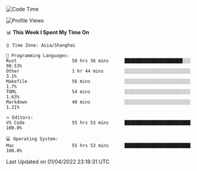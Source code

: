 <!--START_SECTION:waka-->
![Code Time](http://img.shields.io/badge/Code%20Time-1%2C197%20hrs%2015%20mins-blue)

![Profile Views](http://img.shields.io/badge/Profile%20Views-8-blue)

📊 **This Week I Spent My Time On** 

```text
⌚︎ Time Zone: Asia/Shanghai

💬 Programming Languages: 
Rust                     50 hrs 36 mins      ██████████████████████░░░   90.53% 
Other                    1 hr 44 mins        ░░░░░░░░░░░░░░░░░░░░░░░░░   3.1% 
Makefile                 56 mins             ░░░░░░░░░░░░░░░░░░░░░░░░░   1.7% 
TOML                     54 mins             ░░░░░░░░░░░░░░░░░░░░░░░░░   1.63% 
Markdown                 40 mins             ░░░░░░░░░░░░░░░░░░░░░░░░░   1.21%

🔥 Editors: 
VS Code                  55 hrs 53 mins      █████████████████████████   100.0%

💻 Operating System: 
Mac                      55 hrs 53 mins      █████████████████████████   100.0%

```


 Last Updated on 01/04/2022 23:18:31 UTC
<!--END_SECTION:waka-->
